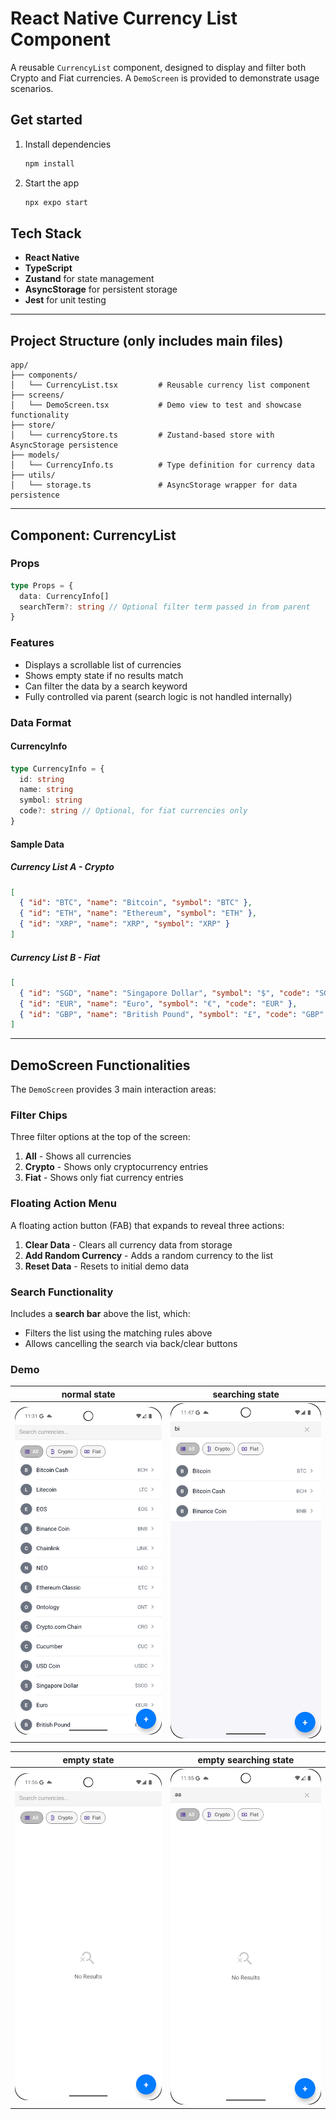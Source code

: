 # React Native Currency List Component

A reusable `CurrencyList` component, designed to display and filter both Crypto and Fiat currencies. A `DemoScreen` is provided to demonstrate usage scenarios.

## Get started

1. Install dependencies

   ```bash
   npm install
   ```

2. Start the app

   ```bash
   npx expo start
   ```

## Tech Stack

* **React Native**
* **TypeScript**
* **Zustand** for state management
* **AsyncStorage** for persistent storage
* **Jest** for unit testing

---

## Project Structure (only includes main files)

```
app/
├── components/
│   └── CurrencyList.tsx         # Reusable currency list component
├── screens/
│   └── DemoScreen.tsx           # Demo view to test and showcase functionality
├── store/
│   └── currencyStore.ts         # Zustand-based store with AsyncStorage persistence
├── models/
│   └── CurrencyInfo.ts          # Type definition for currency data
├── utils/
│   └── storage.ts               # AsyncStorage wrapper for data persistence
```

---

## Component: CurrencyList

### Props

```ts
type Props = {
  data: CurrencyInfo[]
  searchTerm?: string // Optional filter term passed in from parent
}
```

### Features

* Displays a scrollable list of currencies
* Shows empty state if no results match
* Can filter the data by a search keyword 
* Fully controlled via parent (search logic is not handled internally)

### Data Format

#### CurrencyInfo

```ts
type CurrencyInfo = {
  id: string
  name: string
  symbol: string
  code?: string // Optional, for fiat currencies only
}
```

#### Sample Data

##### Currency List A - Crypto

```json
[
  { "id": "BTC", "name": "Bitcoin", "symbol": "BTC" },
  { "id": "ETH", "name": "Ethereum", "symbol": "ETH" },
  { "id": "XRP", "name": "XRP", "symbol": "XRP" }
]
```

##### Currency List B - Fiat

```json
[
  { "id": "SGD", "name": "Singapore Dollar", "symbol": "$", "code": "SGD" },
  { "id": "EUR", "name": "Euro", "symbol": "€", "code": "EUR" },
  { "id": "GBP", "name": "British Pound", "symbol": "£", "code": "GBP" }
]
```

---

## DemoScreen Functionalities

The `DemoScreen` provides 3 main interaction areas:

### Filter Chips
Three filter options at the top of the screen:
1. **All** - Shows all currencies
2. **Crypto** - Shows only cryptocurrency entries
3. **Fiat** - Shows only fiat currency entries

### Floating Action Menu
A floating action button (FAB) that expands to reveal three actions:
1. **Clear Data** - Clears all currency data from storage
2. **Add Random Currency** - Adds a random currency to the list
3. **Reset Data** - Resets to initial demo data

### Search Functionality
Includes a **search bar** above the list, which:
* Filters the list using the matching rules above
* Allows cancelling the search via back/clear buttons

### Demo
| normal state | searching state |
| ------------ | --------------- |
| <img src="https://github.com/alexpasta/ReactNativeCurrencyList/blob/main/demo/normal_state.png" width=300> | <img src="https://github.com/alexpasta/ReactNativeCurrencyList/blob/main/demo/searching_state.png" width=300> | 

| empty state | empty searching state |
| ----------- | --------------------- |
| <img src="https://github.com/alexpasta/ReactNativeCurrencyList/blob/main/demo/empty_state.png" width=300> | <img src="https://github.com/alexpasta/ReactNativeCurrencyList/blob/main/demo/empty_searching_state.png" width=300> | 


